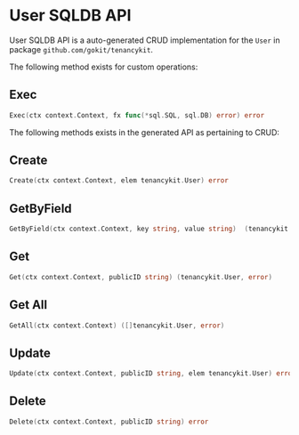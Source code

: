 User SQLDB API
===================================

User SQLDB API is a auto-generated CRUD implementation for the `User` in package `github.com/gokit/tenancykit`.

The following method exists for custom operations:

## Exec

```go
Exec(ctx context.Context, fx func(*sql.SQL, sql.DB) error) error
```

The following methods exists in the generated API as pertaining to CRUD:

## Create

```go
Create(ctx context.Context, elem tenancykit.User) error
```

## GetByField

```go
GetByField(ctx context.Context, key string, value string)  (tenancykit.User,  error)
```

## Get

```go
Get(ctx context.Context, publicID string) (tenancykit.User, error)
```

## Get All

```go
GetAll(ctx context.Context) ([]tenancykit.User, error)
```

## Update

```go
Update(ctx context.Context, publicID string, elem tenancykit.User) error
```

## Delete

```go
Delete(ctx context.Context, publicID string) error
```

